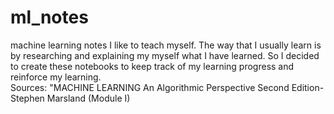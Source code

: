 # ml_notes
machine learning notes
I like to teach myself. The way that I usually learn is by researching and explaining my myself what I have learned. So I decided to create these notebooks to keep track of my learning progress and reinforce my learning.<br>
Sources:
"MACHINE LEARNING An Algorithmic Perspective Second Edition- Stephen Marsland (Module I)

